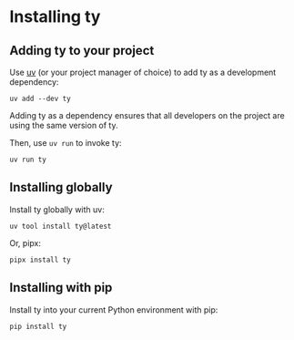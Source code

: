 # Installing ty

## Adding ty to your project

Use [uv](https://github.com/astral-sh/uv) (or your project manager of choice) to add ty as a
development dependency:

```shell
uv add --dev ty
```

Adding ty as a dependency ensures that all developers on the project are using the same version of
ty.

Then, use `uv run` to invoke ty:

```shell
uv run ty
```

## Installing globally

Install ty globally with uv:

```shell
uv tool install ty@latest
```

Or, pipx:

```shell
pipx install ty
```

## Installing with pip

Install ty into your current Python environment with pip:

```shell
pip install ty
```
